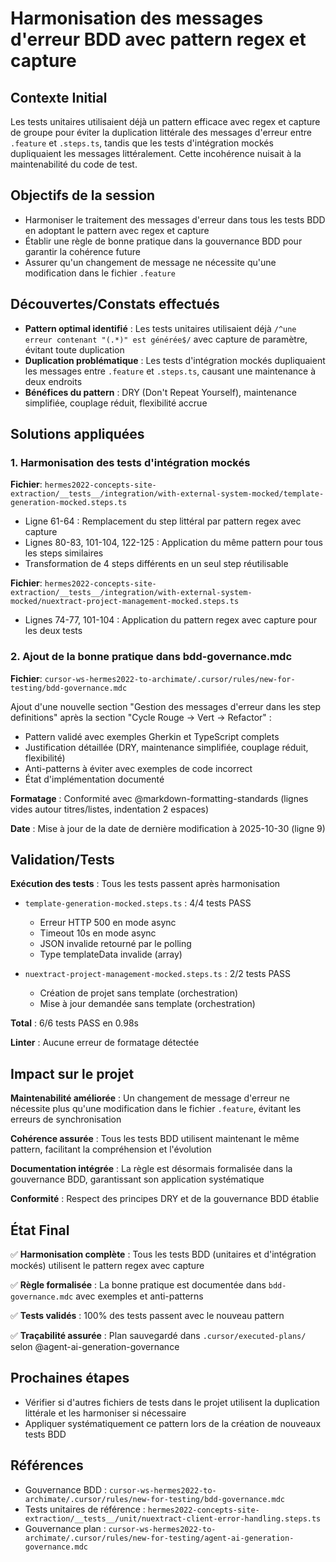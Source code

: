 # Harmonisation des messages d'erreur BDD avec pattern regex et capture

## Contexte Initial

Les tests unitaires utilisaient déjà un pattern efficace avec regex et capture de groupe pour éviter la duplication littérale des messages d'erreur entre `.feature` et `.steps.ts`, tandis que les tests d'intégration mockés dupliquaient les messages littéralement. Cette incohérence nuisait à la maintenabilité du code de test.

## Objectifs de la session

- Harmoniser le traitement des messages d'erreur dans tous les tests BDD en adoptant le pattern avec regex et capture
- Établir une règle de bonne pratique dans la gouvernance BDD pour garantir la cohérence future
- Assurer qu'un changement de message ne nécessite qu'une modification dans le fichier `.feature`

## Découvertes/Constats effectués

- **Pattern optimal identifié** : Les tests unitaires utilisaient déjà `/^une erreur contenant "(.*)" est générée$/` avec capture de paramètre, évitant toute duplication
- **Duplication problématique** : Les tests d'intégration mockés dupliquaient les messages entre `.feature` et `.steps.ts`, causant une maintenance à deux endroits
- **Bénéfices du pattern** : DRY (Don't Repeat Yourself), maintenance simplifiée, couplage réduit, flexibilité accrue

## Solutions appliquées

### 1. Harmonisation des tests d'intégration mockés

**Fichier**: `hermes2022-concepts-site-extraction/__tests__/integration/with-external-system-mocked/template-generation-mocked.steps.ts`

- Ligne 61-64 : Remplacement du step littéral par pattern regex avec capture
- Lignes 80-83, 101-104, 122-125 : Application du même pattern pour tous les steps similaires
- Transformation de 4 steps différents en un seul step réutilisable

**Fichier**: `hermes2022-concepts-site-extraction/__tests__/integration/with-external-system-mocked/nuextract-project-management-mocked.steps.ts`

- Lignes 74-77, 101-104 : Application du pattern regex avec capture pour les deux tests

### 2. Ajout de la bonne pratique dans bdd-governance.mdc

**Fichier**: `cursor-ws-hermes2022-to-archimate/.cursor/rules/new-for-testing/bdd-governance.mdc`

Ajout d'une nouvelle section "Gestion des messages d'erreur dans les step definitions" après la section "Cycle Rouge → Vert → Refactor" :

- Pattern validé avec exemples Gherkin et TypeScript complets
- Justification détaillée (DRY, maintenance simplifiée, couplage réduit, flexibilité)
- Anti-patterns à éviter avec exemples de code incorrect
- État d'implémentation documenté

**Formatage** : Conformité avec @markdown-formatting-standards (lignes vides autour titres/listes, indentation 2 espaces)

**Date** : Mise à jour de la date de dernière modification à 2025-10-30 (ligne 9)

## Validation/Tests

**Exécution des tests** : Tous les tests passent après harmonisation

- `template-generation-mocked.steps.ts` : 4/4 tests PASS
  - Erreur HTTP 500 en mode async
  - Timeout 10s en mode async
  - JSON invalide retourné par le polling
  - Type templateData invalide (array)

- `nuextract-project-management-mocked.steps.ts` : 2/2 tests PASS
  - Création de projet sans template (orchestration)
  - Mise à jour demandée sans template (orchestration)

**Total** : 6/6 tests PASS en 0.98s

**Linter** : Aucune erreur de formatage détectée

## Impact sur le projet

**Maintenabilité améliorée** : Un changement de message d'erreur ne nécessite plus qu'une modification dans le fichier `.feature`, évitant les erreurs de synchronisation

**Cohérence assurée** : Tous les tests BDD utilisent maintenant le même pattern, facilitant la compréhension et l'évolution

**Documentation intégrée** : La règle est désormais formalisée dans la gouvernance BDD, garantissant son application systématique

**Conformité** : Respect des principes DRY et de la gouvernance BDD établie

## État Final

✅ **Harmonisation complète** : Tous les tests BDD (unitaires et d'intégration mockés) utilisent le pattern regex avec capture

✅ **Règle formalisée** : La bonne pratique est documentée dans `bdd-governance.mdc` avec exemples et anti-patterns

✅ **Tests validés** : 100% des tests passent avec le nouveau pattern

✅ **Traçabilité assurée** : Plan sauvegardé dans `.cursor/executed-plans/` selon @agent-ai-generation-governance

## Prochaines étapes

- Vérifier si d'autres fichiers de tests dans le projet utilisent la duplication littérale et les harmoniser si nécessaire
- Appliquer systématiquement ce pattern lors de la création de nouveaux tests BDD

## Références

- Gouvernance BDD : `cursor-ws-hermes2022-to-archimate/.cursor/rules/new-for-testing/bdd-governance.mdc`
- Tests unitaires de référence : `hermes2022-concepts-site-extraction/__tests__/unit/nuextract-client-error-handling.steps.ts`
- Gouvernance plan : `cursor-ws-hermes2022-to-archimate/.cursor/rules/new-for-testing/agent-ai-generation-governance.mdc`


